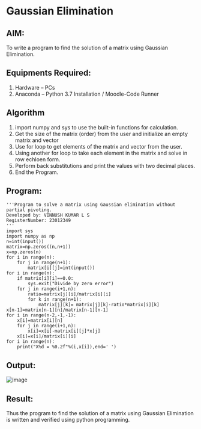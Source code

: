 # Gaussian Elimination

## AIM:
To write a program to find the solution of a matrix using Gaussian Elimination.

## Equipments Required:
1. Hardware – PCs
2. Anaconda – Python 3.7 Installation / Moodle-Code Runner

## Algorithm
1. import numpy and sys to use the built-in functions for calculation.
2. Get the size of the matrix (order) from the user and initialize an empty matrix and vector
3. Use for loop to get elements of the matrix and vector from the user.
4. Using another for loop to take each element in the matrix and solve in row echloen form.
5. Perform back substitutions and print the values with two decimal places.
6. End the Program.
## Program:
```
'''Program to solve a matrix using Gaussian elimination without partial pivoting.
Developed by: VINNUSH KUMAR L S 
RegisterNumber: 23012349
'''
import sys
import numpy as np
n=int(input())
matrix=np.zeros((n,n+1))
x=np.zeros(n)
for i in range(n):
    for j in range(n+1):
        matrix[i][j]=int(input())
for i in range(n):
    if matrix[i][i]==0.0:
        sys.exit("Divide by zero error")
    for j in range(i+1,n):
        ratio=matrix[j][i]/matrix[i][i]
        for k in range(n+1):
            matrix[j][k]= matrix[j][k]-ratio*matrix[i][k]
x[n-1]=matrix[n-1][n]/matrix[n-1][n-1]
for i in range(n-2,-1,-1):
    x[i]=matrix[i][n]
    for j in range(i+1,n):
        x[i]=x[i]-matrix[i][j]*x[j]
    x[i]=x[i]/matrix[i][i]    
for i in range(n):
    print("X%d = %0.2f"%(i,x[i]),end=' ')
```

## Output:
![image](https://github.com/vinnush147/Gaussian/assets/147139234/bb13ad5b-829b-44fc-b6e4-ffbe2938f0a8)


## Result:
Thus the program to find the solution of a matrix using Gaussian Elimination is written and verified using python programming.

